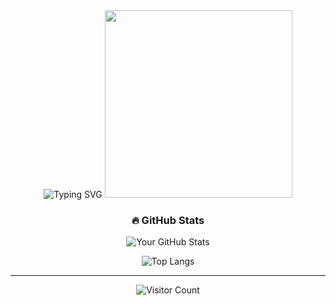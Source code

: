 <!-- Animated Header with Gradient Text -->
<div align="center">
  <img src="https://readme-typing-svg.demolab.com?font=Fira+Code&size=30&duration=3000&pause=1000&color=00FF00&center=true&vCenter=true&width=435&lines=Hi+%F0%9F%91%8B%2C+I'm+Deep+Banik;Full+Stack+Developer;Open+Source+Contributor;Tech+Enthusiast" alt="Typing SVG" />
  
  <!-- Animated GIF -->
  <img src="https://media.giphy.com/media/qgQUggAC3Pfv687qPC/giphy.gif" width="300"/>
</div>

<!-- GitHub Stats with Glow Animation -->
<h3 align="center">🔥 GitHub Stats</h3>
<div align="center">
  
  ![Your GitHub Stats](https://github-readme-stats.vercel.app/api?username=deep017i&show_icons=true&theme=radical&count_private=true&include_all_commits=true&line_height=24)
  
  ![Top Langs](https://github-readme-stats.vercel.app/api/top-langs/?username=deep017i&layout=compact&theme=radical&langs_count=8)
  
---
  
  ![Visitor Count](https://komarev.com/ghpvc/?username=deep017i&color=blueviolet&style=flat-square)
